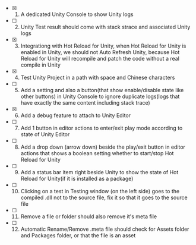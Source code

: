- [x] 1. A dedicated Unity Console to show Unity logs
- [ ] 2. Unity Test result should come with stack strace and associated Unity logs
- [x] 3. Integrationg with Hot Reload for Unity, when Hot Reload for Unity is enabled in Unity, we should not Auto Refresh Unity, because Hot Reload for Unity will recompile and patch the code without a real compile in Unity
- [x] 4. Test Unity Project in a path with space and Chinese characters
- [ ] 5. Add a setting and also a button(that show enable/disable state like other buttons) in Unity Console to ignore duplicate logs(logs that have exactly the same content including stack trace)
- [x] 6. Add a debug feature to attach to Unity Editor
- [ ] 7. Add 1 button in editor actions to enter/exit play mode according to state of Unity Editor
- [ ] 8. Add a drop down (arrow down) beside the play/exit button in editor actions that shows a boolean setting whether to start/stop Hot Reload for Unity 
- [ ] 9. Add a status bar item right beside Unity to show the state of Hot Reload for Unity(if it is installed as a package)
- [ ] 10. Clicking on a test in Testing window (on the left side) goes to the compiled .dll not to the source file, fix it so that it goes to the source file
- [ ] 11. Remove a file or folder should also remove it's meta file
- [ ] 12. Automatic Rename/Remove .meta file should check for Assets folder and Packages folder, or that the file is an asset 
